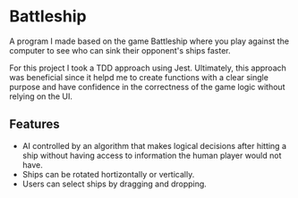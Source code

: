 # Battleship

A program I made based on the game Battleship where you play against the computer to see who can sink their opponent's ships faster.

For this project I took a TDD approach using Jest. Ultimately, this approach was beneficial since it helpd me to create functions with a clear single purpose and have confidence in the correctness of the game logic without relying on the UI.

## Features

* AI controlled by an algorithm that makes logical decisions after hitting a ship without having access to information the human player would not have.
* Ships can be rotated hortizontally or vertically.
* Users can select ships by dragging and dropping.